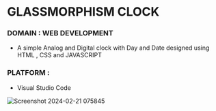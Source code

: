 # GLASSMORPHISM CLOCK

### DOMAIN : WEB DEVELOPMENT

* A simple Analog and Digital clock with Day and Date designed using HTML , CSS and JAVASCRIPT

### PLATFORM : 
* Visual Studio Code
  
![Screenshot 2024-02-21 075845](https://github.com/Priyanka-K-A/GlassMorphism-Clock/assets/108280855/2259f13d-545c-4aed-b620-4f06985488ae)





